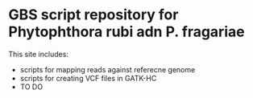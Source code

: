 # GBS script repository for Phytophthora rubi adn P. fragariae

This site includes:

- scripts for mapping reads against referecne genome
- scripts for creating VCF files in GATK-HC
- TO DO